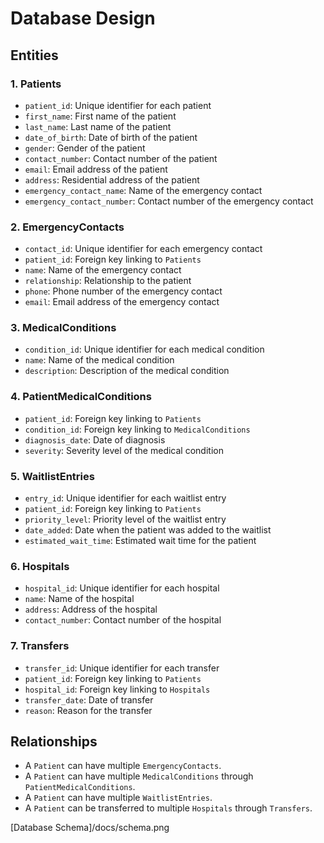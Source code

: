 # Database Design

## Entities

### 1. Patients
- `patient_id`: Unique identifier for each patient
- `first_name`: First name of the patient
- `last_name`: Last name of the patient
- `date_of_birth`: Date of birth of the patient
- `gender`: Gender of the patient
- `contact_number`: Contact number of the patient
- `email`: Email address of the patient
- `address`: Residential address of the patient
- `emergency_contact_name`: Name of the emergency contact
- `emergency_contact_number`: Contact number of the emergency contact

### 2. EmergencyContacts
- `contact_id`: Unique identifier for each emergency contact
- `patient_id`: Foreign key linking to `Patients`
- `name`: Name of the emergency contact
- `relationship`: Relationship to the patient
- `phone`: Phone number of the emergency contact
- `email`: Email address of the emergency contact

### 3. MedicalConditions
- `condition_id`: Unique identifier for each medical condition
- `name`: Name of the medical condition
- `description`: Description of the medical condition

### 4. PatientMedicalConditions
- `patient_id`: Foreign key linking to `Patients`
- `condition_id`: Foreign key linking to `MedicalConditions`
- `diagnosis_date`: Date of diagnosis
- `severity`: Severity level of the medical condition

### 5. WaitlistEntries
- `entry_id`: Unique identifier for each waitlist entry
- `patient_id`: Foreign key linking to `Patients`
- `priority_level`: Priority level of the waitlist entry
- `date_added`: Date when the patient was added to the waitlist
- `estimated_wait_time`: Estimated wait time for the patient

### 6. Hospitals
- `hospital_id`: Unique identifier for each hospital
- `name`: Name of the hospital
- `address`: Address of the hospital
- `contact_number`: Contact number of the hospital

### 7. Transfers
- `transfer_id`: Unique identifier for each transfer
- `patient_id`: Foreign key linking to `Patients`
- `hospital_id`: Foreign key linking to `Hospitals`
- `transfer_date`: Date of transfer
- `reason`: Reason for the transfer

## Relationships

- A `Patient` can have multiple `EmergencyContacts`.
- A `Patient` can have multiple `MedicalConditions` through `PatientMedicalConditions`.
- A `Patient` can have multiple `WaitlistEntries`.
- A `Patient` can be transferred to multiple `Hospitals` through `Transfers`.


[Database Schema]/docs/schema.png
